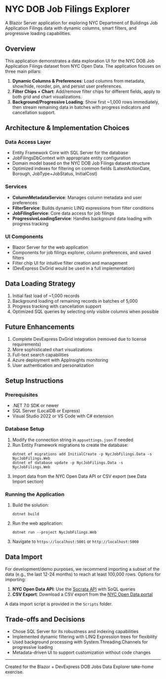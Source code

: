 # NYC DOB Job Filings Explorer

A Blazor Server application for exploring NYC Department of Buildings Job Application Filings data with dynamic columns, smart filters, and progressive loading capabilities.

## Overview

This application demonstrates a data exploration UI for the NYC DOB Job Application Filings dataset from NYC Open Data. The application focuses on three main pillars:

1. **Dynamic Columns & Preferences**: Load columns from metadata, show/hide, reorder, pin, and persist user preferences.
2. **Filter Chips + Chart**: Add/remove filter chips for different fields, apply to both grid and chart visualizations.
3. **Background/Progressive Loading**: Show first ~1,000 rows immediately, then stream remaining data in batches with progress indicators and cancellation support.

## Architecture & Implementation Choices

### Data Access Layer

- Entity Framework Core with SQL Server for the database
- JobFilingsDbContext with appropriate entity configuration
- Domain model based on the NYC DOB Job Filings dataset structure
- Optimized indexes for filtering on common fields (LatestActionDate, Borough, JobType+JobStatus, InitialCost)

### Services

- **ColumnMetadataService**: Manages column metadata and user preferences
- **FilterService**: Builds dynamic LINQ expressions from filter conditions
- **JobFilingService**: Core data access for job filings
- **ProgressiveLoadingService**: Handles background data loading with progress tracking

### UI Components

- Blazor Server for the web application
- Components for job filings explorer, column preferences, and saved filters
- Filter chip UI for intuitive filter creation and management
- (DevExpress DxGrid would be used in a full implementation)

## Data Loading Strategy

1. Initial fast load of ~1,000 records
2. Background loading of remaining records in batches of 5,000
3. Progress tracking with cancellation support
4. Optimized SQL queries by selecting only visible columns when possible

## Future Enhancements

1. Complete DevExpress DxGrid integration (removed due to license requirements)
2. More sophisticated chart visualizations
3. Full-text search capabilities
4. Azure deployment with AppInsights monitoring
5. User authentication and personalization

## Setup Instructions

### Prerequisites

- .NET 7.0 SDK or newer
- SQL Server (LocalDB or Express)
- Visual Studio 2022 or VS Code with C# extension

### Database Setup

1. Modify the connection string in `appsettings.json` if needed
2. Run Entity Framework migrations to create the database:
   ```
   dotnet ef migrations add InitialCreate -p NycJobFilings.Data -s NycJobFilings.Web
   dotnet ef database update -p NycJobFilings.Data -s NycJobFilings.Web
   ```
3. Import data from the NYC Open Data API or CSV export (see Data Import section)

### Running the Application

1. Build the solution:
   ```
   dotnet build
   ```
2. Run the web application:
   ```
   dotnet run --project NycJobFilings.Web
   ```
3. Navigate to `https://localhost:5001` or `http://localhost:5000`

## Data Import

For development/demo purposes, we recommend importing a subset of the data (e.g., the last 12-24 months) to reach at least 100,000 rows. Options for importing:

1. **NYC Open Data API**: Use the [Socrata API](https://dev.socrata.com/foundry/data.cityofnewyork.us/ic3t-wcy2) with SoQL queries
2. **CSV Export**: Download a CSV export from the [NYC Open Data portal](https://data.cityofnewyork.us/Housing-Development/DOB-Job-Application-Filings/ic3t-wcy2/about_data)

A data import script is provided in the `Scripts` folder.

## Trade-offs and Decisions

- Chose SQL Server for its robustness and indexing capabilities
- Implemented dynamic filtering with LINQ Expression trees for flexibility
- Used background processing with System.Threading.Channels for progressive loading
- Metadata-driven UI to support customization without code changes

---

Created for the Blazor + DevExpress DOB Jobs Data Explorer take-home exercise.
